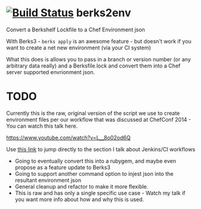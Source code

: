 [![Build Status](https://travis-ci.org/petecheslock/berks2env.svg?branch=master)](https://travis-ci.org/petecheslock/berks2env)
berks2env
=========

Convert a Berkshelf Lockfile to a Chef Environment json

With Berks3 - ```berks apply``` is an awesome feature - but doesn't work if you want to create a net new environment (via your CI system)

What this does is allows you to pass in a branch or version number (or any arbitrary data really) and a Berksfile.lock and convert them
into a Chef server supported envrionment json.

TODO
========
Currently this is the raw, original version of the script we use to create environment files per our workflow
that was discussed at ChefConf 2014 - You can watch this talk here.

https://www.youtube.com/watch?v=L__8o02od6Q

Use [this link](http://youtu.be/L__8o02od6Q?t=21m16s) to jump directly to the section I talk about Jenkins/CI workflows


* Going to eventually convert this into a rubygem, and maybe even propose as a feature update to Berks3
* Going to support another command option to injest json into the resultant environment json
* General cleanup and refactor to make it more flexible.
* This is raw and has only a single specific use case - Watch my talk if you want
more info about how and why this is used.
